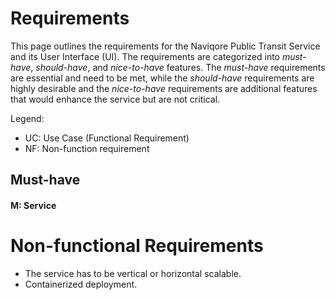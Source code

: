 # Requirements

This page outlines the requirements for the Naviqore Public Transit Service and its User Interface (UI). The
requirements are categorized into *must-have*, *should-have*, and *nice-to-have* features. The *must-have* requirements
are essential and need to be met, while the *should-have* requirements are highly desirable and the *nice-to-have*
requirements are additional features that would enhance the service but are not critical.

Legend:

- UC: Use Case (Functional Requirement)
- NF: Non-function requirement

## Must-have

#### M: Service

# Non-functional Requirements

- The service has to be vertical or horizontal scalable.
- Containerized deployment.
